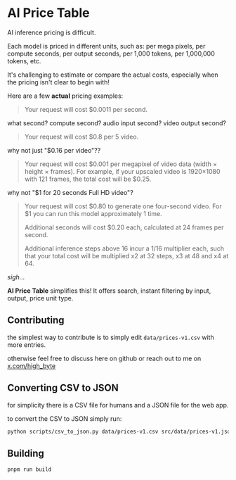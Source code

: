 # AI Price Table

AI inference pricing is difficult.

Each model is priced in different units, such as: per mega pixels, per compute seconds, per output seconds, per 1,000 tokens, per 1,000,000 tokens, etc.

It's challenging to estimate or compare the actual costs, especially when the pricing isn't clear to begin with!

Here are a few **actual** pricing examples:

> Your request will cost $0.0011 per second.

what second? compute second? audio input second? video output second?

> Your request will cost $0.8 per 5 video.

why not just "$0.16 per video"??

> Your request will cost $0.001 per megapixel of video data (width × height × frames). For example, if your upscaled video is 1920×1080 with 121 frames, the total cost will be $0.25.

why not "$1 for 20 seconds Full HD video"?

> Your request will cost $0.80 to generate one four-second video. For $1 you can run this model approximately 1 time.
> 
> Additional seconds will cost $0.20 each, calculated at 24 frames per second.
> 
> Additional inference steps above 16 incur a 1/16 multiplier each, such that your total cost will be multiplied x2 at 32 steps, x3 at 48 and x4 at 64.

*sigh...*

**AI Price Table** simplifies this! It offers search, instant filtering by input, output, price unit type.


## Contributing

the simplest way to contribute is to simply edit `data/prices-v1.csv` with more entries.

otherwise feel free to discuss here on github or reach out to me on [x.com/high_byte](https://x.com/high_byte)

## Converting CSV to JSON

for simplicity there is a CSV file for humans and a JSON file for the web app.

to convert the CSV to JSON simply run:

```sh
python scripts/csv_to_json.py data/prices-v1.csv src/data/prices-v1.json
```


## Building

```sh
pnpm run build
```
